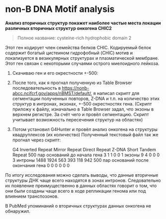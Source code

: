 # non-B DNA Motif analysis
**Анализ вторичных структур покажет наиболее частые места локации различных вторичных структур онкогена CHIC2**
> Полное название: cysteine-rich hydrophobic domain 2

Этот ген кодирует член семейства белков CHIC. Кодируемый белок содержит богатый цистеином гидрофобный (CHIC) мотив и локализуется в везикулярных структурах и плазматической мембране. Этот ген связан с некоторыми случаями острого миелоидного лейкоза.
1)	Скачиваю ген и его окрестности +-500:

  

2)	После того, как я прогнал полученную из Table Browser последовательность в https://nonb-abcc.ncifcrf.gov/apps/nBMST/default/, я написал скрипт для сегментации полученных повторов, Z-DNA и т.п. на количество этих структур в интронах, экзонах, +-500 окрестностях гена. (Скрипт приложу к файлу, изначально в Table Browser задал, что экзоны в верхнем регистре. За счёт чего и провёл сегментацию. Скрипт учитывает возможность пересечения структур на областях)




 


 

 


 
 


3)	Потом установил G4Hunter и провёл анализ онкогена на структуры квадруплексов (их количество)
Полученный текстовый файл так же прогнал через скрипт:
 

 

 




	G4	Inverted Repeat	Mirror Repeat	Direct Repeat	Z-DNA	Short Tandem Repeat
500 пар оснований до начала гена	3	1	1	0	0	1
экзоны	9	4	0	0	0	3
интроны	1488	1924	563	393	118	942
500 пар оснований после окончания гена	0	0	0	0	0	0
 

По итогу исследования можно сделать выводы, что данные вторичные структуры ДНК чаще всего находятся в зонах интронов. Следовательно их появление преимущественно в данных областях говорит о том, что они были созданы чаще всего в ходе репликации генома или под влиянием транспозонов.

В PubMed упоминаний о вторичных структурах данных онкогена не обнаружил.



